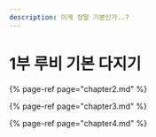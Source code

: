 ```yaml
---
description: 이게 정말 기본인가..?
---
```


# 1부 루비 기본 다지기

{% page-ref page="chapter2.md" %}

{% page-ref page="chapter3.md" %}

{% page-ref page="chapter4.md" %}



